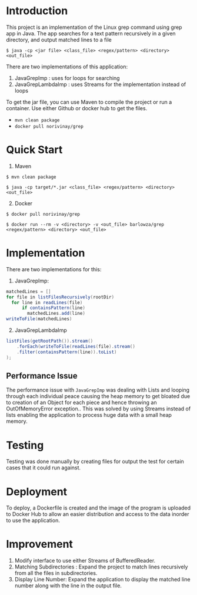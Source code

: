 # Introduction
This project is an implementation of the Linux grep command using grep app in Java. The app searches for a text pattern recursively in a given directory, 
and output matched lines to a file

```
$ java -cp <jar file> <class_file> <regex/pattern> <directory> <out_file>
```
There are two implementations of this application:
1. JavaGrepImp : uses for loops for searching
2. JavaGrepLambdaImp : uses Streams for the implementation instead of loops

To get the jar file, you can use Maven to compile the project or run a container. 
Use either Github or docker hub to get the files.

* `mvn clean package`
* `docker pull norivinay/grep`

# Quick Start
1. Maven
```
$ mvn clean package

$ java -cp target/*.jar <class_file> <regex/pattern> <directory> <out_file>
```

2. Docker
```
$ docker pull norivinay/grep

$ docker run --rm -v <directory> -v <out_file> barlowza/grep <regex/pattern> <directory> <out_file>
```

# Implementation
There are two implementations for this:
1. JavaGrepImp:
```java
matchedLines = []
for file in listFilesRecursively(rootDir)
  for line in readLines(file)
      if containsPattern(line)
        matchedLines.add(line)
writeToFile(matchedLines)
```

2. JavaGrepLambdaImp
```java
listFiles(getRootPath()).stream()
    .forEach(writeToFile(readLines(file).stream()
    .filter(containsPattern(line)).toList)
);
```

## Performance Issue
The performance issue with `JavaGrepImp` was dealing with Lists and looping through
each individual peace causing the heap memory to get bloated due to creation of an Object for each piece and hence throwing an OutOfMemoryError exception..
This was solved by using Streams instead of lists enabling the application to process huge data with a small heap memory.

# Testing
Testing was done manually by creating files for output the test for certain cases that it could run against.

# Deployment
To deploy, a Dockerfile is created and the image of the program is uploaded to Docker Hub
to allow an easier distribution and access to the data inorder to use the application.

# Improvement
1. Modify interface to use either Streams of BufferedReader.
2. Matching Subdirectories : Expand the project to match lines recursively from all the files in subdirectories.
3. Display Line Number: Expand the application to display the matched line number along with the line in the output file.
